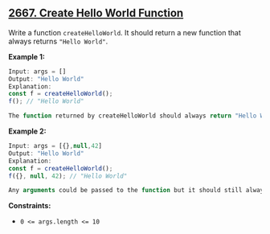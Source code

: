 ## [2667. Create Hello World Function](https://leetcode.com/problems/create-hello-world-function/)

Write a function `createHelloWorld`. It should return a new function that always returns `"Hello World"`.

**Example 1:**

```js
Input: args = []
Output: "Hello World"
Explanation:
const f = createHelloWorld();
f(); // "Hello World"

The function returned by createHelloWorld should always return "Hello World".
```

**Example 2:**

```js
Input: args = [{},null,42]
Output: "Hello World"
Explanation:
const f = createHelloWorld();
f({}, null, 42); // "Hello World"

Any arguments could be passed to the function but it should still always return "Hello World".
```

**Constraints:**

- `0 <= args.length <= 10`
